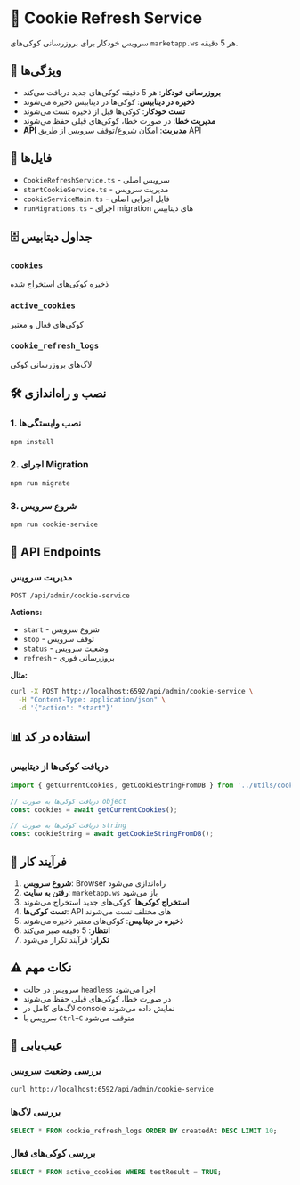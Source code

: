 # 🍪 Cookie Refresh Service

سرویس خودکار برای بروزرسانی کوکی‌های `marketapp.ws` هر 5 دقیقه.

## 🚀 ویژگی‌ها

- **بروزرسانی خودکار**: هر 5 دقیقه کوکی‌های جدید دریافت می‌کند
- **ذخیره در دیتابیس**: کوکی‌ها در دیتابیس ذخیره می‌شوند
- **تست خودکار**: کوکی‌ها قبل از ذخیره تست می‌شوند
- **مدیریت خطا**: در صورت خطا، کوکی‌های قبلی حفظ می‌شوند
- **API مدیریت**: امکان شروع/توقف سرویس از طریق API

## 📁 فایل‌ها

- `CookieRefreshService.ts` - سرویس اصلی
- `startCookieService.ts` - مدیریت سرویس
- `cookieServiceMain.ts` - فایل اجرایی اصلی
- `runMigrations.ts` - اجرای migration های دیتابیس

## 🗄️ جداول دیتابیس

### `cookies`
ذخیره کوکی‌های استخراج شده

### `active_cookies`
کوکی‌های فعال و معتبر

### `cookie_refresh_logs`
لاگ‌های بروزرسانی کوکی

## 🛠️ نصب و راه‌اندازی

### 1. نصب وابستگی‌ها
```bash
npm install
```

### 2. اجرای Migration
```bash
npm run migrate
```

### 3. شروع سرویس
```bash
npm run cookie-service
```

## 🔧 API Endpoints

### مدیریت سرویس
```
POST /api/admin/cookie-service
```

**Actions:**
- `start` - شروع سرویس
- `stop` - توقف سرویس
- `status` - وضعیت سرویس
- `refresh` - بروزرسانی فوری

**مثال:**
```bash
curl -X POST http://localhost:6592/api/admin/cookie-service \
  -H "Content-Type: application/json" \
  -d '{"action": "start"}'
```

## 📊 استفاده در کد

### دریافت کوکی‌ها از دیتابیس
```typescript
import { getCurrentCookies, getCookieStringFromDB } from '../utils/cookieManager';

// دریافت کوکی‌ها به صورت object
const cookies = await getCurrentCookies();

// دریافت کوکی‌ها به صورت string
const cookieString = await getCookieStringFromDB();
```

## 🔄 فرآیند کار

1. **شروع سرویس**: Browser راه‌اندازی می‌شود
2. **رفتن به سایت**: `marketapp.ws` باز می‌شود
3. **استخراج کوکی‌ها**: کوکی‌های جدید استخراج می‌شوند
4. **تست کوکی‌ها**: API های مختلف تست می‌شوند
5. **ذخیره در دیتابیس**: کوکی‌های معتبر ذخیره می‌شوند
6. **انتظار**: 5 دقیقه صبر می‌کند
7. **تکرار**: فرآیند تکرار می‌شود

## ⚠️ نکات مهم

- سرویس در حالت `headless` اجرا می‌شود
- در صورت خطا، کوکی‌های قبلی حفظ می‌شوند
- لاگ‌های کامل در console نمایش داده می‌شوند
- سرویس با `Ctrl+C` متوقف می‌شود

## 🐛 عیب‌یابی

### بررسی وضعیت سرویس
```bash
curl http://localhost:6592/api/admin/cookie-service
```

### بررسی لاگ‌ها
```sql
SELECT * FROM cookie_refresh_logs ORDER BY createdAt DESC LIMIT 10;
```

### بررسی کوکی‌های فعال
```sql
SELECT * FROM active_cookies WHERE testResult = TRUE;
```